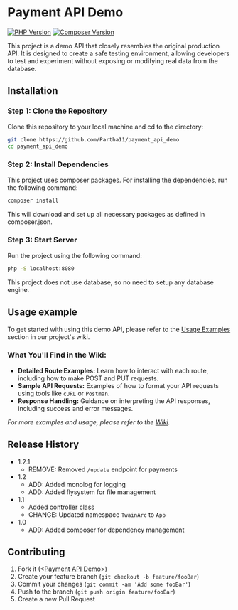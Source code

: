 # Payment API Demo

[![PHP Version][php-image]][php-url]
[![Composer Version][composer-image]][composer-url]

This project is a demo API that closely resembles the original production API. It is designed to create a safe testing environment, allowing developers to test and experiment without exposing or modifying real data from the database.

## Installation

### Step 1: Clone the Repository

Clone this repository to your local machine and cd to the directory:

```bash
git clone https://github.com/Partha11/payment_api_demo
cd payment_api_demo
```

### Step 2: Install Dependencies

This project uses composer packages. For installing the dependencies, run the following command:

```bash
composer install
```

This will download and set up all necessary packages as defined in composer.json.

### Step 3: Start Server

Run the project using the following command:

```bash
php -S localhost:8080
```

This project does not use database, so no need to setup any database engine.


## Usage example

To get started with using this demo API, please refer to the [Usage Examples](wiki) section in our project's wiki.

### What You'll Find in the Wiki:

- **Detailed Route Examples:** Learn how to interact with each route, including how to make POST and PUT requests.
- **Sample API Requests:** Examples of how to format your API requests using tools like `cURL` or `Postman`.
- **Response Handling:** Guidance on interpreting the API responses, including success and error messages.

_For more examples and usage, please refer to the [Wiki][wiki]._

## Release History

* 1.2.1
    * REMOVE: Removed `/update` endpoint for payments
* 1.2
    * ADD: Added monolog for logging
    * ADD: Added flysystem for file management
* 1.1
    * Added controller class
    * CHANGE: Updated namespace `TwainArc` to `App`
* 1.0
    * ADD: Added composer for dependency management

## Contributing

1. Fork it (<[Payment API Demo][project-url]>)
2. Create your feature branch (`git checkout -b feature/fooBar`)
3. Commit your changes (`git commit -am 'Add some fooBar'`)
4. Push to the branch (`git push origin feature/fooBar`)
5. Create a new Pull Request

<!-- Markdown link & img dfn's -->
[php-image]: https://img.shields.io/badge/v8.2.0-777BB4?style=flat-square&logo=php&logoColor=ffffff&label=php
[php-url]: https://www.php.net/downloads.php
[composer-image]: https://img.shields.io/badge/v2.7.8-885630?style=flat-square&logo=composer&logoColor=ffffff&label=composer
[composer-url]: https://getcomposer.org/download/
[github-forks]: https://img.shields.io/github/forks/Partha11/payment_api_demo?style=flat-square&logo=github
[travis-image]: https://img.shields.io/travis/dbader/node-datadog-metrics/master.svg?style=flat-square
[travis-url]: https://travis-ci.org/dbader/node-datadog-metrics
[wiki]: https://github.com/Partha11/payment_api_demo/wiki
[project-url]: https://github.com/Partha11/payment_api_demo
